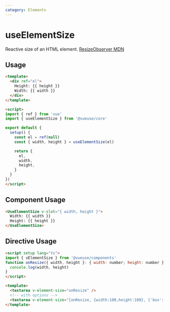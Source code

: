 ```yaml
---
category: Elements
---
```


# useElementSize

Reactive size of an HTML element. [ResizeObserver MDN](https://developer.mozilla.org/en-US/docs/Web/API/ResizeObserver)

## Usage

```html
<template>
  <div ref="el">
    Height: {{ height }}
    Width: {{ width }}
  </div>
</template>

<script>
import { ref } from 'vue'
import { useElementSize } from '@vueuse/core'

export default {
  setup() {
    const el = ref(null)
    const { width, height } = useElementSize(el)

    return {
      el,
      width,
      height,
    }
  }
})
</script>
```

## Component Usage

```html
<UseElementSize v-slot="{ width, height }">
  Width: {{ width }}
  Height: {{ height }}
</UseElementSize>
```
## Directive Usage

```html
<script setup lang="ts">
import { vElementSize } from '@vueuse/components'
function onResize({ width, height }: { width: number; height: number }) {
  console.log(width, height)
}
</script>

<template>
  <textarea v-element-size="onResize" />
  <!-- with options -->
  <textarea v-element-size="[onResize, {width:100,height:100}, {'box':'content-box'} ]" />
</template>
```
